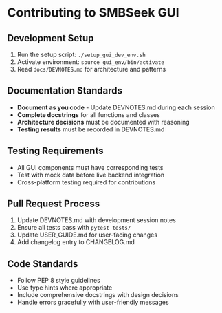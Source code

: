 # Contributing to SMBSeek GUI

## Development Setup

1. Run the setup script: `./setup_gui_dev_env.sh`
2. Activate environment: `source gui_env/bin/activate`
3. Read `docs/DEVNOTES.md` for architecture and patterns

## Documentation Standards

- **Document as you code** - Update DEVNOTES.md during each session
- **Complete docstrings** for all functions and classes
- **Architecture decisions** must be documented with reasoning
- **Testing results** must be recorded in DEVNOTES.md

## Testing Requirements

- All GUI components must have corresponding tests
- Test with mock data before live backend integration
- Cross-platform testing required for contributions

## Pull Request Process

1. Update DEVNOTES.md with development session notes
2. Ensure all tests pass with `pytest tests/`
3. Update USER_GUIDE.md for user-facing changes
4. Add changelog entry to CHANGELOG.md

## Code Standards

- Follow PEP 8 style guidelines
- Use type hints where appropriate
- Include comprehensive docstrings with design decisions
- Handle errors gracefully with user-friendly messages
